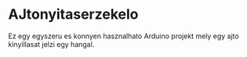 # AJtonyitaserzekelo
Ez egy egyszeru es konnyen hasznalhato Arduino projekt mely egy ajto kinyillasat jelzi egy hangal.
